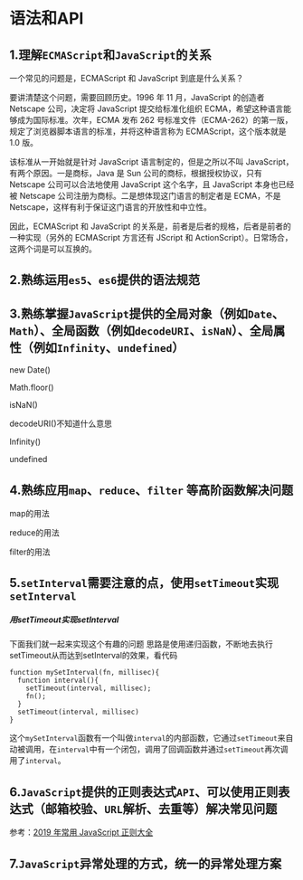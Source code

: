 # 语法和API

## 1.理解`ECMAScript`和`JavaScript`的关系

一个常见的问题是，ECMAScript 和 JavaScript 到底是什么关系？

要讲清楚这个问题，需要回顾历史。1996 年 11 月，JavaScript 的创造者 Netscape 公司，决定将 JavaScript 提交给标准化组织 ECMA，希望这种语言能够成为国际标准。次年，ECMA 发布 262 号标准文件（ECMA-262）的第一版，规定了浏览器脚本语言的标准，并将这种语言称为 ECMAScript，这个版本就是 1.0 版。

该标准从一开始就是针对 JavaScript 语言制定的，但是之所以不叫 JavaScript，有两个原因。一是商标，Java 是 Sun 公司的商标，根据授权协议，只有 Netscape 公司可以合法地使用 JavaScript 这个名字，且 JavaScript 本身也已经被 Netscape 公司注册为商标。二是想体现这门语言的制定者是 ECMA，不是 Netscape，这样有利于保证这门语言的开放性和中立性。

因此，ECMAScript 和 JavaScript 的关系是，前者是后者的规格，后者是前者的一种实现（另外的 ECMAScript 方言还有 JScript 和 ActionScript）。日常场合，这两个词是可以互换的。

## 2.熟练运用`es5`、`es6`提供的语法规范



## 3.熟练掌握`JavaScript`提供的全局对象（例如`Date`、`Math`）、全局函数（例如`decodeURI`、`isNaN`）、全局属性（例如`Infinity`、`undefined`）

new Date()

Math.floor()

isNaN()

decodeURI()不知道什么意思

Infinity()

undefined

## 4.熟练应用`map`、`reduce`、`filter` 等高阶函数解决问题

map的用法

reduce的用法

filter的用法

## 5.`setInterval`需要注意的点，使用`setTimeout`实现`setInterval`

##### 用setTimeout实现setInterval

下面我们就一起来实现这个有趣的问题
 思路是使用递归函数，不断地去执行setTimeout从而达到setInterval的效果，看代码

```
function mySetInterval(fn, millisec){
  function interval(){
    setTimeout(interval, millisec);
    fn();
  }
  setTimeout(interval, millisec)
}
```

这个`mySetInterval`函数有一个叫做`interval`的内部函数，它通过`setTimeout`来自动被调用，在`interval`中有一个闭包，调用了回调函数并通过`setTimeout`再次调用了`interval`。

## 6.`JavaScript`提供的正则表达式`API`、可以使用正则表达式（邮箱校验、`URL`解析、去重等）解决常见问题

参考：[2019 年常用 JavaScript 正则大全](https://juejin.im/post/5d245d4151882555300feb77?utm_source=gold_browser_extension)

## 7.`JavaScript`异常处理的方式，统一的异常处理方案